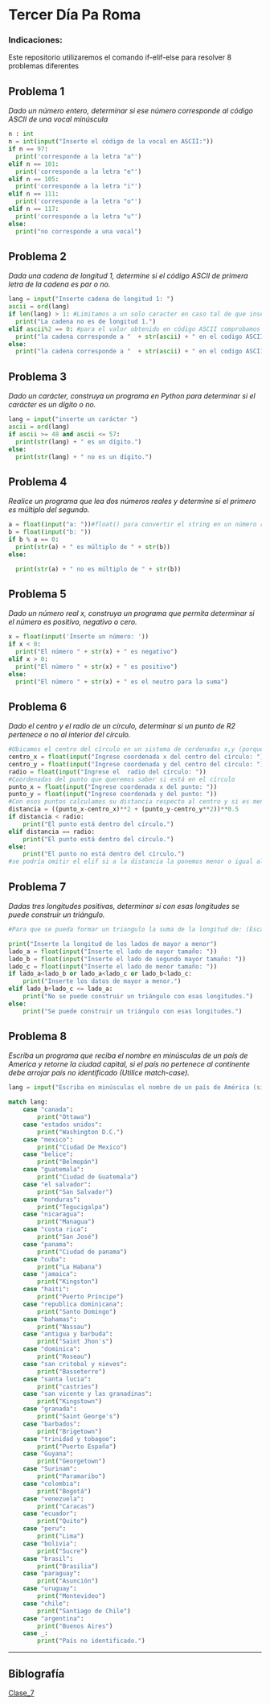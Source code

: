 # Tercer Día Pa Roma
### Indicaciones:
Este repositorio utilizaremos el comando if-elif-else para resolver 8 problemas diferentes
## Problema 1
*Dado un número entero, determinar si ese número corresponde al código ASCII de una vocal minúscula*
```python
n : int
n = int(input("Inserte el código de la vocal en ASCII:"))
if n == 97:
  print('corresponde a la letra "a"')
elif n == 101:
  print('corresponde a la letra "e"')
elif n == 105:
  print('corresponde a la letra "i"')
elif n == 111:
  print('corresponde a la letra "o"')
elif n == 117:
  print('corresponde a la letra "u"')
else:
  print("no corresponde a una vocal")
```
## Problema 2
*Dada una cadena de longitud 1, determine si el código ASCII de primera letra de la cadena es par o no.*
```python
lang = input("Inserte cadena de longitud 1: ")
ascii = ord(lang)
if len(lang) > 1: #Limitamos a un solo caracter en caso tal de que inserten una cadena de longitud mayor a 1.
  print("La cadena no es de longitud 1.")
elif ascii%2 == 0: #para el valor obtenido en código ASCII comprobamos su paridad.
  print("la cadena corresponde a "  + str(ascii) + " en el codigo ASCII y es par")
else:
  print("la cadena corresponde a "  + str(ascii) + " en el codigo ASCII y es impar")
```
## Problema 3
*Dado un carácter, construya un programa en Python para determinar si el carácter es un dígito o no.*
```python
lang = input("inserte un carácter ")
ascii = ord(lang)
if ascii >= 48 and ascii <= 57:
  print(str(lang) + " es un dígito.")
else:
  print(str(lang) + " no es un dígito.")
```
## Problema 4
*Realice un programa que lea dos números reales y determine si el primero es múltiplo del segundo.*
```python
a = float(input("a: "))#float() para convertir el string en un número real.
b = float(input("b: "))
if b % a == 0:
  print(str(a) + " es múltiplo de " + str(b))
else:

  print(str(a) + " no es múltiplo de " + str(b))
```
## Problema 5
*Dado un número real x, construya un programa que permita determinar si el número es positivo, negativo o cero.*
```python
x = float(input('Inserte un número: '))
if x < 0:
  print("El número " + str(x) + " es negativo")
elif x > 0:
  print("El número " + str(x) + " es positivo")
else:
  print("El número " + str(x) + " es el neutro para la suma")
```
## Problema 6
*Dado el centro y el radio de un círculo, determinar si un punto de R2 pertenece o no al interior del círculo.*
```python
#Ubicamos el centro del círculo en un sistema de cordenadas x,y (porque estamos en R2) y su radio
centro_x = float(input("Ingrese coordenada x del centro del círculo: "))
centro_y = float(input("Ingrese coordenada y del centro del círculo: "))
radio = float(input("Ingrese el  radio del círculo: "))
#Coordenadas del punto que queremos saber si está en el círculo
punto_x = float(input("Ingrese coordenada x del punto: "))
punto_y = float(input("Ingrese coordenada y del punto: "))
#Con esos puntos calculamos su distancia respecto al centro y si es menor o igual que el radio, el punto está en el círculo.
distancia = ((punto_x-centro_x)**2 + (punto_y-centro_y**2))**0.5
if distancia < radio:
    print("El punto está dentro del círculo.")
elif distancia == radio:
    print("El punto está dentro del círculo.")
else:
    print("El punto no está dentro del círculo.")
#se podría omitir el elif si a la distancia la ponemos menor o igual al radio pero se pone para usar el comando 🤠🤓
```
## Problema 7
*Dadas tres longitudes positivas, determinar si con esas longitudes se puede construir un triángulo.*
```python
#Para que se pueda formar un triangulo la suma de la longitud de: (Escaleno) su dos lados más pequeños tiene que ser mayor que la del lado más grande, (Isóceles) Una de las patas sumado a la base tiene que ser mayor que la de la otra pata, (Equilatero) dos de sus lados tiene que ser mayor a la del lado restante. Con esta información aunque un poco redundante ya podemos empezar a operar.

print("Inserte la longitud de los lados de mayor a menor")
lado_a = float(input("Inserte el lado de mayor tamaño: "))
lado_b = float(input("Inserte el lado de segundo mayor tamaño: "))
lado_c = float(input("Inserte el lado de menor tamaño: "))
if lado_a<lado_b or lado_a<lado_c or lado_b<lado_c:
    print("Inserte los datos de mayor a menor.")
elif lado_b+lado_c <= lado_a:
    print("No se puede construir un triángulo con esas longitudes.")
else:
    print("Se puede construir un triángulo con esas longitudes.")
```
## Problema 8
*Escriba un programa que reciba el nombre en minúsculas de un país de America y retorne la ciudad capital, si el país no pertenece al continente debe arrojar país no identificado (Utilice match-case).*
```python
lang = input("Escriba en minúsculas el nombre de un país de América (sin acentos): ")

match lang:
    case "canada":
        print("Ottawa")
    case "estados unidos":
        print("Washington D.C.")
    case "mexico":
        print("Ciudad De Mexico")
    case "belice":
        print("Belmopán")
    case "guatemala":
        print("Ciudad de Guatemala")
    case "el salvador":
        print("San Salvador")
    case "nonduras":
        print("Tegucigalpa")
    case "nicaragua":
        print("Managua")
    case "costa rica":
        print("San José")
    case "panama":
        print("Ciudad de panama")
    case "cuba":
        print("La Habana")
    case "jamaica":
        print("Kingston")
    case "haiti":
        print("Puerto Príncipe")
    case "republica dominicana":
        print("Santo Domingo")
    case "bahamas":
        print("Nassau")
    case "antigua y barbuda":
        print("Saint Jhon's")
    case "dominica":
        print("Roseau")
    case "san critobal y nieves":
        print("Basseterre")
    case "santa lucia":
        print("castries")
    case "san vicente y las granadinas":
        print("Kingstown")
    case "granada":
        print("Saint George's")
    case "barbados":
        print("Brigetown")
    case "trinidad y tobagoo":
        print("Puerto España")
    case "Guyana":
        print("Georgetown")
    case "Surinam":
        print("Paramaribo")
    case "colombia":
        print("Bogotá")
    case "venezuela":
        print("Caracas")
    case "ecuador":
        print("Quito")
    case "peru":
        print("Lima")
    case "bolivia":
        print("Sucre")
    case "brasil":
        print("Brasilia")
    case "paraguay":
        print("Asunción")
    case "uruguay":
        print("Montevideo")
    case "chile":
        print("Santiago de Chile")
    case "argentina":
        print("Buenos Aires")
    case _:
        print("País no identificado.")
```
***
## Biblografía
[Clase_7](https://github.com/fegonzalez7/pdc_unal_clase7?tab=readme-ov-file#reto-4)
